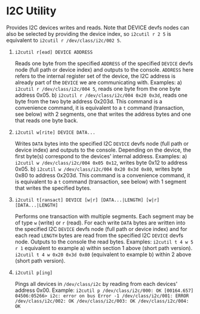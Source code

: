 I2C Utility
===========

Provides I2C devices writes and reads. Note that DEVICE devfs nodes can also be selected by
providing the device index, so `i2cutil r 2 5` is equivalent to `i2cutil r /dev/class/i2c/002 5`.

1. `i2cutil r[ead] DEVICE ADDRESS`

   Reads one byte from the specified `ADDRESS` of the specified `DEVICE` devfs node (full path or
   device index) and outputs to the console. `ADDRESS` here refers to the internal register set of
   the device, the I2C address is already part of the `DEVICE` we are communicating with. Examples:
   a) `i2cutil r /dev/class/i2c/004 5`, reads one byte from the one byte address 0x05.
   b) `i2cutil r /dev/class/i2c/004 0x20 0x3d`, reads one byte from the two byte address 0x203d.
   This command is a convenience command, it is equivalent to a `t` command (transaction, see
   below) with 2 segments, one that writes the address bytes and one that reads one byte back.

2. `i2cutil w[rite] DEVICE DATA...`

   Writes `DATA` bytes into the specified I2C `DEVICE` devfs node (full path or device index) and
   outputs to the console. Depending on the device, the first byte(s) correspond to the devices'
   internal address. Examples:
   a) `i2cutil w /dev/class/i2c/004 0x05 0x12`, writes byte 0x12 to address 0x05.
   b) `i2cutil w /dev/class/i2c/004 0x20 0x3d 0x80`, writes byte 0x80 to address 0x203d.
   This command is a convenience command, it is equivalent to a `t` command (transaction, see
   below) with 1 segment that writes the specified bytes.

3. `i2cutil t[ransact] DEVICE [w|r] [DATA...|LENGTH] [w|r] [DATA...|LENGTH]`

   Performs one transaction with multiple segments. Each segment may be of type `w` (write) or `r`
   (read). For each write `DATA` bytes are written into the specified I2C `DEVICE` devfs node (full
   path or device index) and for each read `LENGTH` bytes are read from the specified I2C `DEVICE`
   devfs node. Outputs to the console the read bytes.
   Examples:
   `i2cutil t 4 w 5 r 1` equivalent to example a) within section 1 above (short path version).
   `i2cutil t 4 w 0x20 0x3d 0x80` (equivalent to example b) within 2 above (short path version).

4. `i2cutil p[ing]`

   Pings all devices in `/dev/class/i2c` by reading from each devices' address 0x00. Example:
   `i2cutil p
    /dev/class/i2c/000: OK
    [00164.657] 04506:05266> i2c: error on bus
    Error -1
    /dev/class/i2c/001: ERROR
    /dev/class/i2c/002: OK
    /dev/class/i2c/003: OK
    /dev/class/i2c/004: OK`


